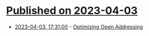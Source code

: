 # [Published on 2023-04-03](index.md)

* [2023-04-03, 17:31:00](https://lobste.rs/s/vnpupo/optimizing_open_addressing) - [Optimizing Open Addressing](https://thenumb.at/Hashtables/)
